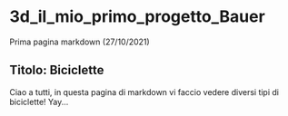 # 3d_il_mio_primo_progetto_Bauer
Prima pagina markdown (27/10/2021)
## Titolo: Biciclette
Ciao a tutti, in questa pagina di markdown vi faccio vedere diversi tipi di biciclette! Yay...
